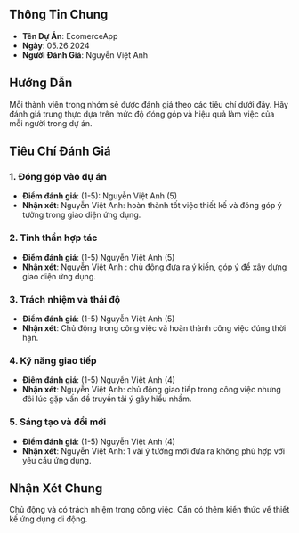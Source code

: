 
## Thông Tin Chung
- **Tên Dự Án**: EcomerceApp
- **Ngày**: 05.26.2024
- **Người Đánh Giá**: Nguyễn Việt Anh

## Hướng Dẫn
Mỗi thành viên trong nhóm sẽ được đánh giá theo các tiêu chí dưới đây. Hãy đánh giá trung thực dựa trên mức độ đóng góp và hiệu quả làm việc của mỗi người trong dự án.

## Tiêu Chí Đánh Giá
### 1. Đóng góp vào dự án
- **Điểm đánh giá**: (1-5): Nguyễn Việt Anh (5)
- **Nhận xét**:
Nguyễn Việt Anh: hoàn thành tốt việc thiết kế và đóng góp ý tưởng trong giao diện ứng dụng. 
### 2. Tinh thần hợp tác
- **Điểm đánh giá**: (1-5) Nguyễn Việt Anh (5)
- **Nhận xét**:
  Nguyễn Việt Anh : chủ động đưa ra ý kiến, góp ý để xây dựng giao diện ứng dụng. 

### 3. Trách nhiệm và thái độ
- **Điểm đánh giá**: (1-5) Nguyễn Việt Anh (5)
- **Nhận xét**:
  Chủ động trong công việc và hoàn thành công việc đúng thời hạn. 

### 4. Kỹ năng giao tiếp
- **Điểm đánh giá**: (1-5) Nguyễn Việt Anh (4)
- **Nhận xét**:
  Nguyễn Việt Anh: chủ động giao tiếp trong công việc nhưng đôi lúc gặp vấn đề truyền tải ý gây hiểu nhầm. 

### 5. Sáng tạo và đổi mới
- **Điểm đánh giá**: (1-5) Nguyễn Việt Anh (4)
- **Nhận xét**:
  Nguyễn Việt Anh: 1 vài ý tưởng mới đưa ra không phù hợp với yêu cầu ứng dụng. 

## Nhận Xét Chung
Chủ động và có trách nhiệm trong công việc. Cần có thêm kiến thức về thiết kế ứng dụng di động. 
